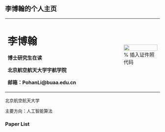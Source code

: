 ## 李博翰的个人主页

<table border="0">
  <tr>
    <td width="75%">
      <h1>李博翰</h1>
      <p><b>博士研究生在读</b></p>
      <p><b>北京航空航天大学宇航学院</b></p>
      <p><b>邮箱：PohanLi@buaa.edu.cn</b></p>
    </td>
    <td width="25%">
      <img src="/zhengjianzhao.jpg" width="100%">      % 插入证件照代码
    </td>
  </tr>
</table>

北京航空航天大学  

主要方向：人工智能算法  

### Paper List

```markdown
```
